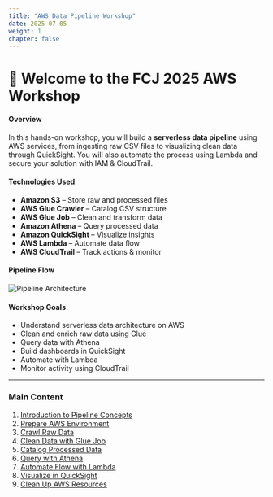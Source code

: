 ```yaml
---
title: "AWS Data Pipeline Workshop"
date: 2025-07-05
weight: 1
chapter: false
---
```


# 👋 Welcome to the FCJ 2025 AWS Workshop

#### Overview

In this hands-on workshop, you will build a **serverless data pipeline** using AWS services, from ingesting raw CSV files to visualizing clean data through QuickSight. You will also automate the process using Lambda and secure your solution with IAM & CloudTrail.

#### Technologies Used

- **Amazon S3** – Store raw and processed files
- **AWS Glue Crawler** – Catalog CSV structure
- **AWS Glue Job** – Clean and transform data
- **Amazon Athena** – Query processed data
- **Amazon QuickSight** – Visualize insights
- **AWS Lambda** – Automate data flow
- **AWS CloudTrail** – Track actions & monitor

#### Pipeline Flow

![Pipeline Architecture](../../images/00/0001.png?featherlight=false&width=90pc)

#### Workshop Goals

- Understand serverless data architecture on AWS
- Clean and enrich raw data using Glue
- Query data with Athena
- Build dashboards in QuickSight
- Automate with Lambda
- Monitor activity using CloudTrail

---

### Main Content

1. [Introduction to Pipeline Concepts](1-introduction/)
2. [Prepare AWS Environment](2-prepare-environment/)
3. [Crawl Raw Data](3-crawler-raw/)
4. [Clean Data with Glue Job](4-glue-job/)
5. [Catalog Processed Data](5-crawler-processed/)
6. [Query with Athena](6-athena-analysis/)
7. [Automate Flow with Lambda](7-automation-lambda/)
8. [Visualize in QuickSight](8-quicksight-dashboard/)
9. [Clean Up AWS Resources](9-cleanup/)
